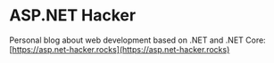 # ASP.NET Hacker
Personal blog about web development based on .NET and .NET Core:<br/>
[https://asp.net-hacker.rocks](https://asp.net-hacker.rocks)
